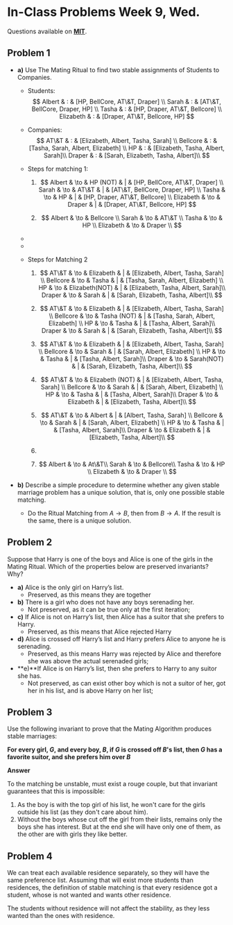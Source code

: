# In-Class Problems Week 9, Wed.

Questions available on [**MIT**](https://openlearninglibrary.mit.edu/assets/courseware/v1/50fd349418ec06b1623524f760239263/asset-v1:OCW+6.042J+2T2019+type@asset+block/MIT6_042JS15_cp22.pdf).

## Problem 1

* **a)** Use The Mating Ritual to find two stable assignments of Students to Companies.

  * Students:
    $$
    Albert & : & [HP, BellCore, AT\&T, Draper] \\
    Sarah & : & [AT\&T, BellCore, Draper, HP] \\
    Tasha & : & [HP, Draper, AT\&T, Bellcore] \\
    Elizabeth & : & [Draper, AT\&T, Bellcore, HP]
    $$

  * Companies:
    $$
    AT\&T & : & [Elizabeth, Albert, Tasha, Sarah] \\
    Bellcore & : & [Tasha, Sarah, Albert, Elizabeth] \\
    HP & : & [Elizabeth, Tasha, Albert, Sarah]\\
    Draper & : & [Sarah, Elizabeth, Tasha, Albert]\\
    $$

  * Steps for matching 1:

    1. $$
       Albert & \to & HP (NOT) & | & [HP, BellCore, AT\&T, Draper] \\
       Sarah & \to & AT\&T & | &  [AT\&T, BellCore, Draper, HP] \\
       Tasha & \to & HP & | & [HP, Draper, AT\&T, Bellcore] \\
       Elizabeth & \to & Draper & | & [Draper, AT\&T, Bellcore, HP]
       $$

    2. $$
       Albert & \to & Bellcore \\
       Sarah & \to & AT\&T \\
       Tasha & \to & HP \\
       Elizabeth & \to & Draper \\
       $$

  * 

  * 

  * Steps for Matching 2

    1. $$
       AT\&T & \to & Elizabeth & | & [Elizabeth, Albert, Tasha, Sarah] \\
       Bellcore & \to & Tasha & | & [Tasha, Sarah, Albert, Elizabeth] \\
       HP & \to & Elizabeth(NOT) & | & [Elizabeth, Tasha, Albert, Sarah]\\
       Draper & \to & Sarah & | & [Sarah, Elizabeth, Tasha, Albert]\\
       $$

    2. $$
       AT\&T & \to & Elizabeth & | & [Elizabeth, Albert, Tasha, Sarah] \\
       Bellcore & \to & Tasha (NOT) & | & [Tasha, Sarah, Albert, Elizabeth] \\
       HP & \to & Tasha & | & [Tasha, Albert, Sarah]\\
       Draper & \to & Sarah & | & [Sarah, Elizabeth, Tasha, Albert]\\
       $$

    3. $$
       AT\&T & \to & Elizabeth & | & [Elizabeth, Albert, Tasha, Sarah] \\
       Bellcore & \to & Sarah & | & [Sarah, Albert, Elizabeth] \\
       HP & \to & Tasha & | & [Tasha, Albert, Sarah]\\
       Draper & \to & Sarah(NOT) & | & [Sarah, Elizabeth, Tasha, Albert]\\
       $$

    4. $$
       AT\&T & \to & Elizabeth (NOT) & | & [Elizabeth, Albert, Tasha, Sarah] \\
       Bellcore & \to & Sarah & | & [Sarah, Albert, Elizabeth] \\
       HP & \to & Tasha & | & [Tasha, Albert, Sarah]\\
       Draper & \to & Elizabeth & | & [Elizabeth, Tasha, Albert]\\
       $$

    5. $$
       AT\&T & \to & Albert & | & [Albert, Tasha, Sarah] \\
       Bellcore & \to & Sarah & | & [Sarah, Albert, Elizabeth] \\
       HP & \to & Tasha & | & [Tasha, Albert, Sarah]\\
       Draper & \to & Elizabeth & | & [Elizabeth, Tasha, Albert]\\
       $$

    6. 

    7. $$
       Albert & \to & At\&T\\
       Sarah & \to &  Bellcore\\
       Tasha  & \to & HP \\
       Elizabeth & \to & Draper  \\
       $$

  

* **b)** Describe a simple procedure to determine whether any given stable marriage problem has a unique solution, that is, only one possible stable matching.

  * Do the Ritual Matching from $A \to B$, then from $B \to A$. If the result is the same, there is a unique solution.

## Problem 2

Suppose that Harry is one of the boys and Alice is one of the girls in the Mating Ritual. Which of the properties below are preserved invariants? Why? 

* **a)** Alice is the only girl on Harry’s list. 
  * Preserved, as this means they are together
* **b)** There is a girl who does not have any boys serenading her. 
  * Not preserved, as it can be true only at the first iteration;
* **c)** If Alice is not on Harry’s list, then Alice has a suitor that she prefers to Harry. 
  * Preserved, as this means that Alice rejected Harry
* **d)** Alice is crossed off Harry’s list and Harry prefers Alice to anyone he is serenading. 
  * Preserved, as this means Harry was rejected by Alice and therefore she was above the actual serenaded girls;
* **e)**If Alice is on Harry’s list, then she prefers to Harry to any suitor she has. 
  * Not preserved, as can exist other boy which is not a suitor of her, got her in his list, and is above Harry on her list;

## Problem 3

Use the following invariant to prove that the Mating Algorithm produces stable marriages:

**For every girl, $G$, and every boy, $B$, if $G$ is crossed off $B$'s list, then $G$ has a favorite suitor, and she prefers him over $B$**

**Answer**

To the matching be unstable, must exist a rouge couple, but that invariant guarantees that this is impossible:

1. As the boy is with the top girl of his list, he won't care for the girls outside his list (as they don't care about him).
2. Without the boys whose cut off the girl from their lists, remains only the boys she has interest. But at the end she will have only one of them, as the other are with girls they like better. 

## Problem 4

We can treat each available residence separately, so they will have the same preference list. Assuming that will exist more students than residences, the definition of stable matching is that every residence got a student, whose is not wanted and wants other residence.

The students without residence will not affect the stability, as they less wanted than the ones with residence.

